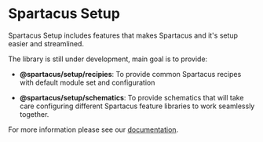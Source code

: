 # Spartacus Setup

Spartacus Setup includes features that makes Spartacus and it's setup easier and streamlined.

The library is still under development, main goal is to provide:

- **@spartacus/setup/recipies**: To provide common Spartacus recipes with default module set and configuration 

- **@spartacus/setup/schematics**: To provide schematics that will take care configuring different Spartacus feature libraries to work seamlessly together.


For more information please see our [documentation](https://sap.github.io/spartacus-docs/).
